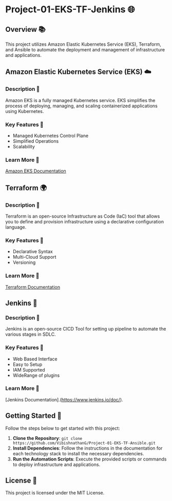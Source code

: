 # Project-01-EKS-TF-Jenkins 🌐

## Overview 📚

This project utilizes Amazon Elastic Kubernetes Service (EKS), Terraform, and Ansible to automate the deployment and management of infrastructure and applications.

## Amazon Elastic Kubernetes Service (EKS) ☁️

### Description 📝

Amazon EKS is a fully managed Kubernetes service. EKS simplifies the process of deploying, managing, and scaling containerized applications using Kubernetes.

### Key Features 🔑

- Managed Kubernetes Control Plane
- Simplified Operations
- Scalability

### Learn More 📘

[Amazon EKS Documentation](https://aws.amazon.com/eks/)

## Terraform 🌍

### Description 📝

Terraform is an open-source Infrastructure as Code (IaC) tool that allows you to define and provision infrastructure using a declarative configuration language.

### Key Features 🔑

- Declarative Syntax
- Multi-Cloud Support
- Versioning

### Learn More 📘

[Terraform Documentation](https://www.terraform.io/docs/index.html)

## Jenkins 🤖

### Description 📝

Jenkins is an open-source CICD Tool for setting up pipeline to automate the various stages in SDLC.

### Key Features 🔑

- Web Based Interface
- Easy to Setup
- IAM Supported
- WideRange of plugins

### Learn More 📘

[Jenkins Documentation].(https://www.jenkins.io/doc/).

## Getting Started 🚀

Follow the steps below to get started with this project:

1. **Clone the Repository**: `git clone https://github.com/VibishnathanG/Project-01-EKS-TF-Ansible.git`
2. **Install Dependencies**: Follow the instructions in the documentation for each technology stack to install the necessary dependencies.
3. **Run the Automation Scripts**: Execute the provided scripts or commands to deploy infrastructure and applications.

## License 📄

This project is licensed under the MIT License.

